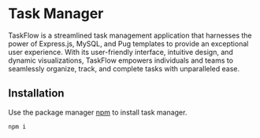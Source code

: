 # Task Manager

TaskFlow is a streamlined task management application that harnesses the power of Express.js, MySQL, and Pug templates to provide an exceptional user experience. With its user-friendly interface, intuitive design, and dynamic visualizations, TaskFlow empowers individuals and teams to seamlessly organize, track, and complete tasks with unparalleled ease.

## Installation

Use the package manager [npm](https://www.npmjs.com/) to install task manager.

```bash
npm i

